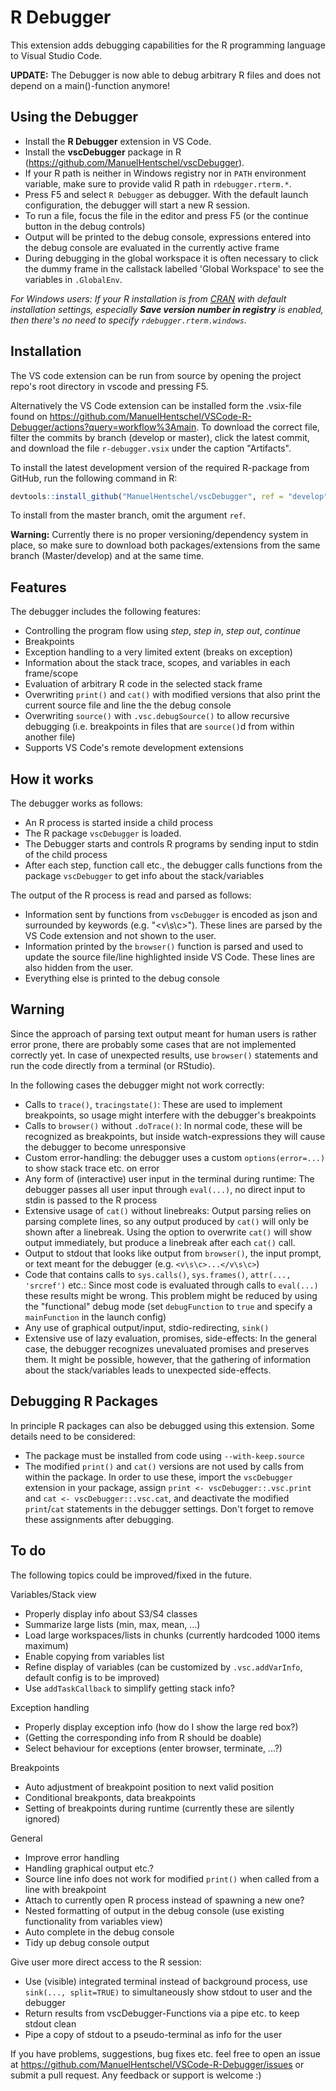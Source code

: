 # R Debugger

This extension adds debugging capabilities for the R programming language to Visual Studio Code.

**UPDATE:** The Debugger is now able to debug arbitrary R files and does not depend on a main()-function anymore!

## Using the Debugger
* Install the **R Debugger** extension in VS Code.
* Install the **vscDebugger** package in R (https://github.com/ManuelHentschel/vscDebugger).
* If your R path is neither in Windows registry nor in `PATH` environment variable, make sure to provide valid R path in `rdebugger.rterm.*`.
* Press F5 and select `R Debugger` as debugger. With the default launch configuration, the debugger will start a new R session.
* To run a file, focus the file in the editor and press F5 (or the continue button in the debug controls)
* Output will be printed to the debug console,
expressions entered into the debug console are evaluated in the currently active frame
* During debugging in the global workspace it is often necessary to click the dummy frame
in the callstack labelled 'Global Workspace' to see the variables in `.GlobalEnv`.

*For Windows users: If your R installation is from [CRAN](http://cran.r-project.org/mirrors.html) with default installation settings, especially **Save version number in registry** is enabled, then there's no need to specify `rdebugger.rterm.windows`.*

## Installation
The VS code extension can be run from source by opening the project repo's root directory in vscode and pressing F5.

Alternatively the VS Code extension can be installed form the .vsix-file found on https://github.com/ManuelHentschel/VSCode-R-Debugger/actions?query=workflow%3Amain.
To download the correct file, filter the commits by branch (develop or master), click the latest commit,
and download the file `r-debugger.vsix` under the caption "Artifacts".


To install the latest development version of the required R-package from GitHub, run the following command in R:
```r
devtools::install_github("ManuelHentschel/vscDebugger", ref = "develop")
```
To install from the master branch, omit the argument `ref`.


**Warning:** Currently there is no proper versioning/dependency system in place, so make sure to download both packages/extensions from the same branch (Master/develop) and at the same time.


## Features
The debugger includes the following features:
* Controlling the program flow using *step*, *step in*, *step out*, *continue*
* Breakpoints 
* Exception handling to a very limited extent (breaks on exception)
* Information about the stack trace, scopes, and variables in each frame/scope
* Evaluation of arbitrary R code in the selected stack frame
* Overwriting `print()` and `cat()` with modified versions that also print the current source file and line the the debug console
* Overwriting `source()` with `.vsc.debugSource()` to allow recursive debugging (i.e. breakpoints in files that are `source()`d from within another file)
* Supports VS Code's remote development extensions


## How it works
The debugger works as follows:
* An R process is started inside a child process
* The R package `vscDebugger` is loaded.
* The Debugger starts and controls R programs by sending input to stdin of the child process
* After each step, function call etc., the debugger calls functions from the package `vscDebugger` to get info about the stack/variables

The output of the R process is read and parsed as follows:
* Information sent by functions from `vscDebugger` is encoded as json and surrounded by keywords (e.g. "<v\\s\\c>").
These lines are parsed by the VS Code extension and not shown to the user.
* Information printed by the `browser()` function is parsed and used to update the source file/line highlighted inside VS Code.
These lines are also hidden from the user.
* Everything else is printed to the debug console


## Warning
Since the approach of parsing text output meant for human users is rather error prone, there are probably some cases that are not implemented correctly yet.
In case of unexpected results, use `browser()` statements and run the code directly from a terminal (or RStudio).

In the following cases the debugger might not work correctly:
* Calls to `trace()`, `tracingstate()`:
These are used to implement breakpoints, so usage might interfere with the debugger's breakpoints
* Calls to `browser()` without `.doTrace()`:
In normal code, these will be recognized as breakpoints,
but inside watch-expressions they will cause the debugger to become unresponsive
* Custom error-handling: the debugger uses a custom `options(error=...)` to show stack trace etc. on error
* Any form of (interactive) user input in the terminal during runtime:
The debugger passes all user input through `eval(...)`, no direct input to stdin is passed to the R process
* Extensive usage of `cat()` without linebreaks:
Output parsing relies on parsing complete lines, so any output produced by `cat()` will only be shown after a linebreak.
Using the option to overwrite `cat()` will show output immediately, but produce a linebreak after each `cat()` call.
* Output to stdout that looks like output from `browser()`, the input prompt, or text meant for the debugger (e.g. `<v\s\c>...</v\s\c>`)
* Code that contains calls to `sys.calls()`, `sys.frames()`, `attr(..., 'srcref')` etc.:
Since most code is evaluated through calls to `eval(...)` these results might be wrong.
This problem might be reduced by using the "functional" debug mode
(set `debugFunction` to `true` and specify a `mainFunction` in the launch config)
* Any use of graphical output/input, stdio-redirecting, `sink()`
* Extensive use of lazy evaluation, promises, side-effects:
In the general case, the debugger recognizes unevaluated promises and preserves them.
It might be possible, however, that the gathering of information about the stack/variables leads to unexpected side-effects.



## Debugging R Packages
In principle R packages can also be debugged using this extension.
Some details need to be considered:
* The package must be installed from code using `--with-keep.source` 
* The modified `print()` and `cat()` versions are not used by calls from within the package.
In order to use these, import the `vscDebugger` extension in your package, assign `print <- vscDebugger::.vsc.print` and `cat <- vscDebugger::.vsc.cat`, and deactivate the modified `print`/`cat` statements in the debugger settings.
Don't forget to remove these assignments after debugging.


## To do
The following topics could be improved/fixed in the future.

Variables/Stack view
* Properly display info about S3/S4 classes
* Summarize large lists (min, max, mean, ...)
* Load large workspaces/lists in chunks (currently hardcoded 1000 items maximum)
* Enable copying from variables list
* Refine display of variables (can be customized by `.vsc.addVarInfo`, default config is to be improved)
* Use `addTaskCallback` to simplify getting stack info?

Exception handling
* Properly display exception info (how do I show the large red box?)
* (Getting the corresponding info from R should be doable)
* Select behaviour for exceptions (enter browser, terminate, ...?)

Breakpoints
* Auto adjustment of breakpoint position to next valid position
* Conditional breakponts, data breakpoints
* Setting of breakpoints during runtime (currently these are silently ignored)

General
* Improve error handling
* Handling graphical output etc.?
* Source line info does not work for modified `print()` when called from a line with breakpoint
* Attach to currently open R process instead of spawning a new one?
* Nested formatting of output in the debug console (use existing functionality from variables view)
* Auto complete in the debug console
* Tidy up debug console output

Give user more direct access to the R session:
* Use (visible) integrated terminal instead of background process,
use `sink(..., split=TRUE)` to simultaneously show stdout to user and the debugger
* Return results from vscDebugger-Functions via a pipe etc. to keep stdout clean
* Pipe a copy of stdout to a pseudo-terminal as info for the user

If you have problems, suggestions, bug fixes etc. feel free to open an issue at
https://github.com/ManuelHentschel/VSCode-R-Debugger/issues
or submit a pull request.
Any feedback or support is welcome :)